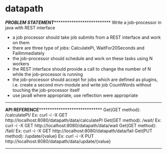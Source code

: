# datapath

***************************PROBLEM STATEMENT*****************************************************
Write a job-processor in java with REST interface
* a job processor should take job submits from a REST interface and work on them
* there are three type of jobs: CalculatePi, WaitFor20Seconds and FailImmediately
* the job-processor should schedule and work on these tasks using N workers
* the REST interface should provide a call to change the number of N while the job-processor is running
* the job-processor should accept for jobs which are defined as plugins, i.e. create a second mvn-module and write job CountWords without touching the job-processor itself
* use java8 where appropriate, use reflection were appropriate
**************************************************************************************************

****************************API REFERENCE*********************************************************
Get(GET method): /calculatePI/   Ex: curl -i -X GET http://localhost:8080/datapath/data/calculatePI
Get(GET method): /wait/          Ex: curl -i -X GET  http://localhost:8080/datapath/data/wait
Get(GET method): /fail/          Ex: curl -i -X GET  http://localhost:8080/datapath/data/fail
Get(PUT method): /update/{value} Ex: curl -i -X PUT  http://localhost:8080/datapath/data/update/{value}

****************************************************************************************************


